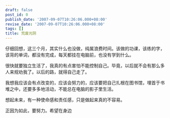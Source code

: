 ```yaml
---
draft: false
post_id: 0
publish_date: '2007-09-07T10:26:06.000+08:00'
revise_date: '2007-09-07T10:26:06.000+08:00'
tags: []
title: 荒废光阴
---
```


仔细回想，这三个月，其实什么也没做，纯属浪费时间。该做的功课，该练的字，该背的单词，都没有完成，每天都挂在电脑前，也没有学到什么。

很快就要独立生活了，我真的有点害怕不能控制自己。毕竟，以后就不会有那么多人来规劝我了。以后的路，就得自己走了。

我想我应该会有点改变的，应该会努力的，应该要把自己扎根在图书馆，埋首于书堆之中，还要多多地活动，不能总在电脑的影子里生活。

想起未来，有一种使命感和责任感，只是做起来真的不容易。

正因为如此，要努力。希望在身边
